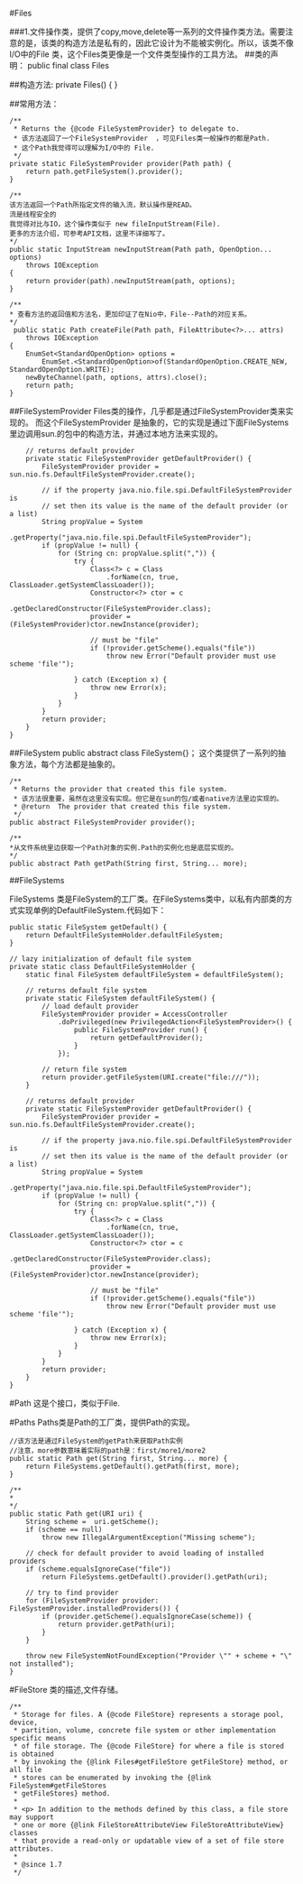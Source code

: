 #Files

###1.文件操作类，提供了copy,move,delete等一系列的文件操作类方法。需要注意的是，该类的构造方法是私有的，因此它设计为不能被实例化。所以，该类不像I/O中的File 类，这个Files类更像是一个文件类型操作的工具方法。
##类的声明：
public final class Files


##构造方法:
private Files() { }

##常用方法：

	/**
     * Returns the {@code FileSystemProvider} to delegate to.
     * 该方法返回了一个FileSystemProvider  ，可见Files类一般操作的都是Path.
     * 这个Path我觉得可以理解为I/O中的 File.
     */
    private static FileSystemProvider provider(Path path) {
        return path.getFileSystem().provider();
    }

	/**
	该方法返回一个Path所指定文件的输入流，默认操作是READ。
	流是线程安全的
	我觉得对比与IO，这个操作类似于 new fileInputStream(File).
	更多的方法介绍，可参考API文档，这里不详细写了。
	*/
	public static InputStream newInputStream(Path path, OpenOption... options)
        throws IOException
    {
        return provider(path).newInputStream(path, options);
    }

	/**
	* 查看方法的返回值和方法名，更加印证了在Nio中，File--Path的对应关系。
	*/
	 public static Path createFile(Path path, FileAttribute<?>... attrs)
        throws IOException
    {
        EnumSet<StandardOpenOption> options =
            EnumSet.<StandardOpenOption>of(StandardOpenOption.CREATE_NEW, StandardOpenOption.WRITE);
        newByteChannel(path, options, attrs).close();
        return path;
    }

##FileSystemProvider
Files类的操作，几乎都是通过FileSystemProvider类来实现的。
而这个FileSystemProvider 是抽象的，它的实现是通过下面FileSystems里边调用sun.的包中的构造方法，并通过本地方法来实现的。
	
 		// returns default provider
        private static FileSystemProvider getDefaultProvider() {
            FileSystemProvider provider = sun.nio.fs.DefaultFileSystemProvider.create();

            // if the property java.nio.file.spi.DefaultFileSystemProvider is
            // set then its value is the name of the default provider (or a list)
            String propValue = System
                .getProperty("java.nio.file.spi.DefaultFileSystemProvider");
            if (propValue != null) {
                for (String cn: propValue.split(",")) {
                    try {
                        Class<?> c = Class
                            .forName(cn, true, ClassLoader.getSystemClassLoader());
                        Constructor<?> ctor = c
                            .getDeclaredConstructor(FileSystemProvider.class);
                        provider = (FileSystemProvider)ctor.newInstance(provider);

                        // must be "file"
                        if (!provider.getScheme().equals("file"))
                            throw new Error("Default provider must use scheme 'file'");

                    } catch (Exception x) {
                        throw new Error(x);
                    }
                }
            }
            return provider;
        }
    }
	

##FileSystem
public abstract class FileSystem{}；
这个类提供了一系列的抽象方法，每个方法都是抽象的。	

	/**
     * Returns the provider that created this file system.
     * 该方法很重要，虽然在这里没有实现。但它是在sun的包/或者native方法里边实现的。
     * @return  The provider that created this file system.
     */
    public abstract FileSystemProvider provider();

	/**
	*从文件系统里边获取一个Path对象的实例.Path的实例化也是底层实现的。
	*/
	public abstract Path getPath(String first, String... more);
	
##FileSystems

FileSystems 类是FileSystem的工厂类。在FileSystems类中，以私有内部类的方式实现单例的DefaultFileSystem.代码如下：

	
	public static FileSystem getDefault() {
        return DefaultFileSystemHolder.defaultFileSystem;
    }

	// lazy initialization of default file system
    private static class DefaultFileSystemHolder {
        static final FileSystem defaultFileSystem = defaultFileSystem();

        // returns default file system
        private static FileSystem defaultFileSystem() {
            // load default provider
            FileSystemProvider provider = AccessController
                .doPrivileged(new PrivilegedAction<FileSystemProvider>() {
                    public FileSystemProvider run() {
                        return getDefaultProvider();
                    }
                });

            // return file system
            return provider.getFileSystem(URI.create("file:///"));
        }

        // returns default provider
        private static FileSystemProvider getDefaultProvider() {
            FileSystemProvider provider = sun.nio.fs.DefaultFileSystemProvider.create();

            // if the property java.nio.file.spi.DefaultFileSystemProvider is
            // set then its value is the name of the default provider (or a list)
            String propValue = System
                .getProperty("java.nio.file.spi.DefaultFileSystemProvider");
            if (propValue != null) {
                for (String cn: propValue.split(",")) {
                    try {
                        Class<?> c = Class
                            .forName(cn, true, ClassLoader.getSystemClassLoader());
                        Constructor<?> ctor = c
                            .getDeclaredConstructor(FileSystemProvider.class);
                        provider = (FileSystemProvider)ctor.newInstance(provider);

                        // must be "file"
                        if (!provider.getScheme().equals("file"))
                            throw new Error("Default provider must use scheme 'file'");

                    } catch (Exception x) {
                        throw new Error(x);
                    }
                }
            }
            return provider;
        }
    }
	
	
#Path
这是个接口，类似于File.

#Paths 
Paths类是Path的工厂类，提供Path的实现。

	//该方法是通过FileSystem的getPath来获取Path实例
	//注意，more参数意味着实际的path是：first/more1/more2
	public static Path get(String first, String... more) {
        return FileSystems.getDefault().getPath(first, more);
    }

	/**
	*
	*/
	public static Path get(URI uri) {
        String scheme =  uri.getScheme();
        if (scheme == null)
            throw new IllegalArgumentException("Missing scheme");

        // check for default provider to avoid loading of installed providers
        if (scheme.equalsIgnoreCase("file"))
            return FileSystems.getDefault().provider().getPath(uri);

        // try to find provider
        for (FileSystemProvider provider: FileSystemProvider.installedProviders()) {
            if (provider.getScheme().equalsIgnoreCase(scheme)) {
                return provider.getPath(uri);
            }
        }

        throw new FileSystemNotFoundException("Provider \"" + scheme + "\" not installed");
    }

#FileStore
类的描述,文件存储。
	
	/**
	 * Storage for files. A {@code FileStore} represents a storage pool, device,
	 * partition, volume, concrete file system or other implementation specific means
	 * of file storage. The {@code FileStore} for where a file is stored is obtained
	 * by invoking the {@link Files#getFileStore getFileStore} method, or all file
	 * stores can be enumerated by invoking the {@link FileSystem#getFileStores
	 * getFileStores} method.
	 *
	 * <p> In addition to the methods defined by this class, a file store may support
	 * one or more {@link FileStoreAttributeView FileStoreAttributeView} classes
	 * that provide a read-only or updatable view of a set of file store attributes.
	 *
	 * @since 1.7
	 */
